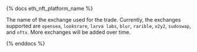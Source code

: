 {% docs eth_nft_platform_name %}

The name of the exchange used for the trade. Currently, the exchanges supported are `opensea`, `looksrare`, `larva labs`, `blur`, `rarible`, `x2y2`, `sudoswap`, and `nftx`. More exchanges will be added over time. 

{% enddocs %}